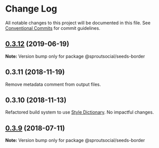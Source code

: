 # Change Log

All notable changes to this project will be documented in this file.
See [Conventional Commits](https://conventionalcommits.org) for commit guidelines.

## [0.3.12](https://github.com/sproutsocial/seeds/compare/@sproutsocial/seeds-border@0.3.10...@sproutsocial/seeds-border@0.3.12) (2019-06-19)

**Note:** Version bump only for package @sproutsocial/seeds-border





## 0.3.11 (2018-11-19)
Remove metadata comment from output files.

## 0.3.10 (2018-11-13)
Refactored build system to use [Style Dictionary](https://amzn.github.io/style-dictionary). No impactful changes.

<a name="0.3.9"></a>
## [0.3.9](https://github.com/sproutsocial/seeds/compare/@sproutsocial/seeds-border@0.3.8...@sproutsocial/seeds-border@0.3.9) (2018-07-11)




**Note:** Version bump only for package @sproutsocial/seeds-border
